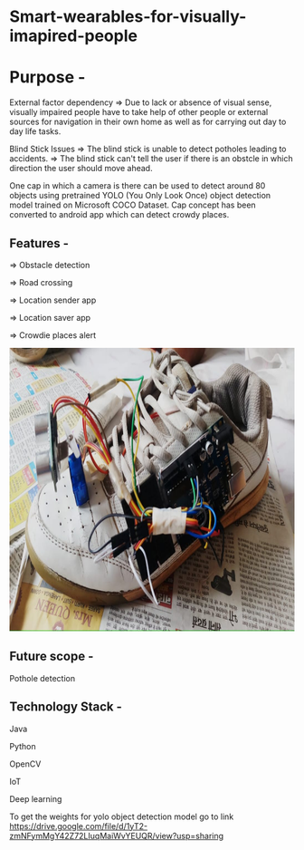 # Smart-wearables-for-visually-imapired-people

# Purpose - 

External factor dependency 
=> Due to lack or absence of visual sense, visually impaired people have to take help of other people or external sources for navigation in their own home as well as for carrying out day to day life tasks.

Blind Stick Issues 
=> The blind stick is unable to detect potholes leading to accidents.
=> The blind stick can't tell the user if there is an obstcle in which direction the user should move ahead.

One cap in which a camera is there can be used to detect around 80 objects using pretrained YOLO (You Only Look Once) object detection model trained on Microsoft COCO Dataset.
Cap concept has been converted to android app which can detect crowdy places.

## Features - 

=> Obstacle detection 

=> Road crossing 

=> Location sender app 

=> Location saver app

=> Crowdie places alert 

<p align="center"><img src="images/smart-shoes.jpeg" width="600" height="500"></p>

## Future scope -

Pothole detection 

## Technology Stack -

Java

Python

OpenCV

IoT

Deep learning 

To get the weights for yolo object detection model go to link https://drive.google.com/file/d/1yT2-zmNFymMgY42Z72LIuqMaiWvYEUQR/view?usp=sharing

